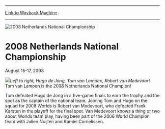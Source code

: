
---
[Link to Wayback Machine](https://web.archive.org/web/20160303192407/http://magic.wizards.com/en/events/coverage/nednat08)

[_metadata_:description]:- "*/ /*-->*/"
[_metadata_:generator]:- "Drupal 7 (http://drupal.org)"
[_metadata_:node]:- "581536"
[_metadata_:source]:- "div-block-system-main"
[_metadata_:title]:- "2008 Netherlands National Championship"
[_metadata_:wayback_capture_timestamp]:- "2016-03-03 19:24:07"
[_metadata_:wayback_raw_url]:- "https://web.archive.org/web/20160303192407id_/http://magic.wizards.com/en/events/coverage/nednat08"
[_metadata_:wayback_url]:- "http://magic.wizards.com/en/events/coverage/nednat08"
---







![2008 Netherlands National Championship](https://media.magic.wizards.com/images/banner/large_1_4.jpg)





2008 Netherlands National Championship
======================================




August 15-17, 2008











![](https://media.magic.wizards.com/image_legacy_migration/sideboard/images/nethnat08/team_netherlands.jpg)*Left to right, Hugo de Jong, Tom van Lamoen, Robert van Medevoort*
Tom van Lamoen is the 2008 Netherlands National Champion!


Tom defeated Hugo de Jong in a five-game finals to earn the trophy and the spot as the captain of the national team. Joining Tom and Hugo on the squad for 2008 Worlds is Robert van Medevoort, who defeated Frank Karsten in the playoff for the final spot. Van Medevoort knows a thing or two about Worlds team play, having been part of the 2006 World Champion team with Julien Nuijten and Kamiel Cornelissen.


  

 


